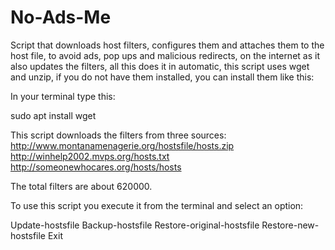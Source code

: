 # No-Ads-Me
Script that downloads host filters, configures them and attaches them to the host file, to avoid ads, pop ups and malicious redirects, on the internet
as it also updates the filters, all this does it in automatic, this script uses wget and unzip, if you do not have them installed, you can install them like this:

In your terminal type this:

sudo apt install wget

This script downloads the filters from three sources:
http://www.montanamenagerie.org/hostsfile/hosts.zip
http://winhelp2002.mvps.org/hosts.txt
http://someonewhocares.org/hosts/hosts

The total filters are about 620000.

To use this script you execute it from the terminal and select an option:

Update-hostsfile 
Backup-hostsfile 
Restore-original-hostsfile
Restore-new-hostsfile 
Exit
